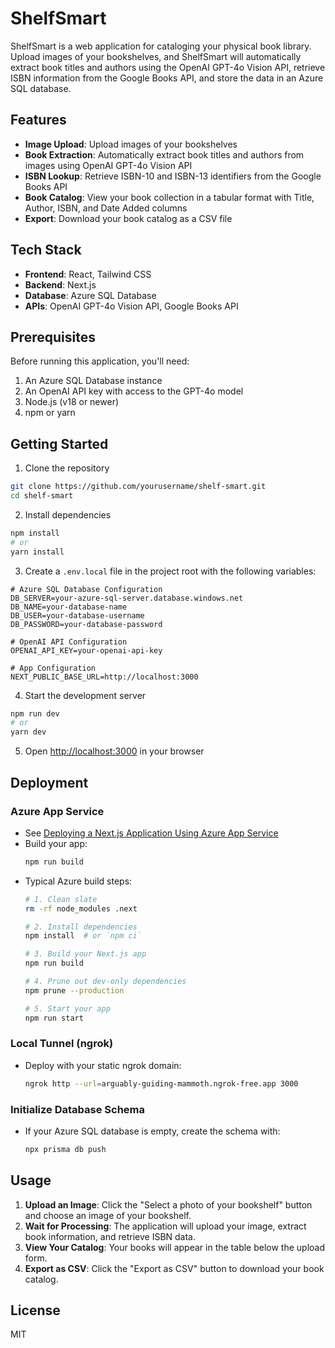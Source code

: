 # ShelfSmart

ShelfSmart is a web application for cataloging your physical book library. Upload images of your bookshelves, and ShelfSmart will automatically extract book titles and authors using the OpenAI GPT-4o Vision API, retrieve ISBN information from the Google Books API, and store the data in an Azure SQL database.

## Features

- **Image Upload**: Upload images of your bookshelves
- **Book Extraction**: Automatically extract book titles and authors from images using OpenAI GPT-4o Vision API
- **ISBN Lookup**: Retrieve ISBN-10 and ISBN-13 identifiers from the Google Books API
- **Book Catalog**: View your book collection in a tabular format with Title, Author, ISBN, and Date Added columns
- **Export**: Download your book catalog as a CSV file

## Tech Stack

- **Frontend**: React, Tailwind CSS
- **Backend**: Next.js
- **Database**: Azure SQL Database
- **APIs**: OpenAI GPT-4o Vision API, Google Books API

## Prerequisites

Before running this application, you'll need:

1. An Azure SQL Database instance
2. An OpenAI API key with access to the GPT-4o model
3. Node.js (v18 or newer)
4. npm or yarn

## Getting Started

1. Clone the repository

```bash
git clone https://github.com/yourusername/shelf-smart.git
cd shelf-smart
```

2. Install dependencies

```bash
npm install
# or
yarn install
```

3. Create a `.env.local` file in the project root with the following variables:

```env
# Azure SQL Database Configuration
DB_SERVER=your-azure-sql-server.database.windows.net
DB_NAME=your-database-name
DB_USER=your-database-username
DB_PASSWORD=your-database-password

# OpenAI API Configuration
OPENAI_API_KEY=your-openai-api-key

# App Configuration
NEXT_PUBLIC_BASE_URL=http://localhost:3000
```

4. Start the development server

```bash
npm run dev
# or
yarn dev
```

5. Open [http://localhost:3000](http://localhost:3000) in your browser

## Deployment

### Azure App Service
- See [Deploying a Next.js Application Using Azure App Service](https://www.c-sharpcorner.com/article/deploying-a-next-js-application-using-azure-app-service/)
- Build your app:
  ```bash
  npm run build
  ```
- Typical Azure build steps:
  ```bash
  # 1. Clean slate
  rm -rf node_modules .next

  # 2. Install dependencies
  npm install  # or `npm ci`

  # 3. Build your Next.js app
  npm run build

  # 4. Prune out dev‑only dependencies
  npm prune --production

  # 5. Start your app
  npm run start
  ```

### Local Tunnel (ngrok)
- Deploy with your static ngrok domain:
  ```bash
  ngrok http --url=arguably-guiding-mammoth.ngrok-free.app 3000
  ```

### Initialize Database Schema
- If your Azure SQL database is empty, create the schema with:
  ```bash
  npx prisma db push
  ```

## Usage

1. **Upload an Image**: Click the "Select a photo of your bookshelf" button and choose an image of your bookshelf.
2. **Wait for Processing**: The application will upload your image, extract book information, and retrieve ISBN data.
3. **View Your Catalog**: Your books will appear in the table below the upload form.
4. **Export as CSV**: Click the "Export as CSV" button to download your book catalog.

## License

MIT
